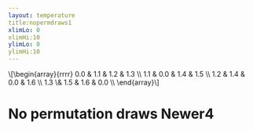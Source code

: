 ```yaml
---
layout: temperature
title:nopermdraws1
xlimLo: 0
xlimHi:10 
ylimLo: 0
ylimHi:10 
---
```


\\[\begin{array}{rrrr}  0.0 \& 1.1 \& 1.2 \& 1.3 \\\\   1.1 \& 0.0 \& 1.4 \& 1.5 \\\\   1.2 \& 1.4 \& 0.0 \& 1.6 \\\\   1.3 \\& 1.5 \& 1.6 \& 0.0 \\\\   \end{array}\\]
# No permutation draws Newer4

